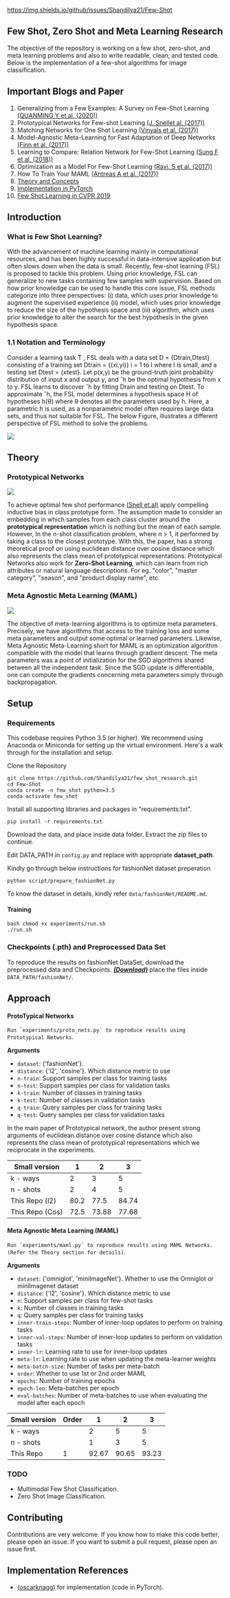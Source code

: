 https://img.shields.io/github/issues/Shandilya21/Few-Shot

## Few Shot, Zero Shot and Meta Learning Research

The objective of the repository is working on a few shot, zero-shot, and meta learning problems and also to write readable, clean, and tested code. Below is the implementation of a few-shot algorithms for image classification.

## Important Blogs and Paper

1. Generalizing from a Few Examples: A Survey on Few-Shot Learning [(QUANMING Y et al. (2020))](https://arxiv.org/pdf/1904.05046.pdf)
2. Prototypical Networks for Few-shot Learning [(J. Snellet al. (2017))](https://arxiv.org/pdf/1703.05175.pdf)
3. Matching Networks for One Shot Learning [(Vinyals et al. (2017))](https://arxiv.org/pdf/1606.04080.pdf)
4. Model-Agnostic Meta-Learning for Fast Adaptation of Deep Networks [(Finn et al. (2017))](https://arxiv.org/pdf/1703.03400v3.pdf)
5. Learning to Compare: Relation Network for Few-Shot Learning [(Sung F et al. (2018))](https://arxiv.org/pdf/1711.06025v2.pdf)
6. Optimization as a Model For Few-Shot Learning [(Ravi. S et al. (2017))](https://openreview.net/pdf?id=rJY0-Kcll)
7. How To Train Your MAML [(Antreas A et al. (2017))](https://arxiv.org/pdf/1810.09502.pdf)
8. [Theory and Concepts](https://towardsdatascience.com/advances-in-few-shot-learning-a-guided-tour-36bc10a68b77)
9. [Implementation in PyTorch](https://towardsdatascience.com/advances-in-few-shot-learning-reproducing-results-in-pytorch-aba70dee541d)
10. [Few Shot Learning in CVPR 2019](https://towardsdatascience.com/few-shot-learning-in-cvpr19-6c6892fc8c5)

## Introduction

### What is Few Shot Learning?
With the advancement of machine learning mainly in computational resources, and has been highly successful in data-intensive application but often slows down when the data is small. Recently, few-shot learning (FSL) is proposed to tackle this problem. Using prior knowledge, FSL can generalize to new tasks containing few samples with supervision. Based on how prior knowledge can be used to handle this core issue, FSL methods categorize into three perspectives: (i) data, which uses prior knowledge to augment the supervised experience (ii) model, which uses prior knowledge to reduce the size of the hypothesis
space and (iii) algorithm, which uses prior knowledge to alter the search for the best hypothesis in the given hypothesis space.

### 1.1 Notation and Terminology
Consider a learning task T , FSL deals with a data set D = {Dtrain,Dtest} consisting of a training set Dtrain = {(xi,yi)} i = 1 to I where I is small, and a testing set Dtest = {xtest}. Let p(x,y) be the ground-truth joint probability distribution of input x and output y, and ˆh be the optimal hypothesis from x to y. FSL learns to discover ˆh by fitting Drain and testing on Dtest. To approximate ˆh, the FSL model determines a hypothesis space H of hypotheses h(θ) where θ denotes all the parameters used by h. Here, a parametric h is used, as a nonparametric model often requires large data sets, and thus not suitable for FSL. The below Figure, illustrates a different perspective of FSL method to solve the problems.

![](https://github.com/Shandilya21/few_shot_research/raw/master/images/FSL_methods.jpg)

## Theory
### Prototypical Networks

![](https://github.com/Shandilya21/few_shot_research/raw/master/images/proto_nets_diagram.png)


To achieve optimal few shot performance [(Snell et.al)](https://arxiv.org/pdf/1703.05175.pdf) apply compelling inductive bias in class prototype form. The assumption made to consider an embedding in which samples from each class cluster around the **prototypical representation** which is nothing but the mean of each sample. However, In the n-shot classification problem, where n > 1, it performed by taking a class to the closest prototype. With this, the paper, has a strong theoretical proof on using euclidean distance over cosine distance which also represents the class mean of prototypical representations. Prototypical Networks also work for **Zero-Shot Learning**, which can learn from rich attributes or natural language descriptions. For eg. "color", "master category", "season", and "product display name", etc.


### Meta Agnostic Meta Learning (MAML)

![](https://github.com/Shandilya21/few_shot_research/raw/master/images/maml_diagram.png)


The objective of meta-learning algorithms is to optimize meta parameters. Precisely, we have algorithms that access to the training loss and some meta parameters and output some optimal or learned parameters. Likewise, Meta Agnostic Meta-Learning short for MAML is an optimization algorithm compatible with the model that learns through gradient descent. The meta parameters was a point of initialization for the SGD algorithms shared between all the independent task. Since the SGD update is differentiable, one can compute the gradients concerning meta parameters simply through backpropagation.


## Setup
### Requirements

This codebase requires Python 3.5 (or higher). We recommend using Anaconda or Miniconda for setting up the virtual environment. Here's a walk through for the installation and setup.

Clone the Repository
```
git clone https://github.com/Shandilya21/few_shot_research.git
cd Few-Shot
conda create -n few_shot python=3.5
conda activate few_shot
```
Install all supporting libraries and packages in "requirements.txt".
```
pip install -r requirements.txt
```
Download the data, and place inside data folder. Extract the zip files to continue.

Edit DATA_PATH in ```config.py``` and replace with appropriate __dataset_path__. <br />

Kindly go through below instructions for fashionNet dataset preperation

```
python script/prepare_fashionNet.py
```

To know the dataset in details, kindly refer ```data/fashionNet/README.md```.

#### Training
```
bash chmod +x experiments/run.sh
./run.sh
```

### Checkpoints (.pth) and Preprocessed Data Set
To reproduce the results on fashionNet DataSet, download the preprocessed data and Checkpoints.
[***(Download)***](https://drive.google.com/drive/folders/1jTHGsISd44RkwBcWP-LTRhGbfYbBpBZG?usp=sharing) place the files inside ```DATA_PATH/fashionNet/```.

## Approach
#### ProtoTypical Networks

```Run `experiments/proto_nets.py` to reproduce results using Prototypical Networks```.

**Arguments**
- ```dataset```: {'fashionNet'}.
- ```distance```: {'l2', 'cosine'}. Which distance metric to use
- ```n-train```: Support samples per class for training tasks
- ```n-test```: Support samples per class for validation tasks
- ```k-train```: Number of classes in training tasks
- ```k-test```: Number of classes in validation tasks
- ```q-train```: Query samples per class for training tasks
- ```q-test```: Query samples per class for validation tasks

In the main paper of Prototypical network, the author present strong arguments of euclidean distance over cosine distance which also represents the class mean of prototypical representations which we reciprocate in the experiments.

| Small version |    1   |   2   |  3    |
|---------------|--------|-------|-------|
|k - ways       | 2      | 3     | 5     |
|n - shots      | 2      | 4     | 5     |
|This Repo (l2) | 80.2   | 77.5  | 84.74 |
|This Repo (Cos)| 72.5   | 73.88 | 77.68 |


#### Meta Agnostic Meta Learning (MAML)

```Run `experiments/maml.py` to reproduce results using MAML Networks. (Refer the Theory section for details)```.

**Arguments**

- ```dataset```: {'omniglot', 'miniImageNet'}. Whether to use the Omniglot or miniImagenet dataset
- ```distance```: {'l2', 'cosine'}. Which distance metric to use
- ```n```: Support samples per class for few-shot tasks
- ```k```: Number of classes in training tasks
- ```q```: Query samples per class for training tasks
- ```inner-train-steps```: Number of inner-loop updates to perform on training tasks
- ```inner-val-steps```: Number of inner-loop updates to perform on validation tasks
- ```inner-lr```: Learning rate to use for inner-loop updates
- ```meta-lr```: Learning rate to use when updating the meta-learner weights
- ```meta-batch-size```: Number of tasks per meta-batch
- ```order```: Whether to use 1st or 2nd order MAML
- ```epochs```: Number of training epochs
- ```epoch-len```: Meta-batches per epoch
- ```eval-batches```: Number of meta-batches to use when evaluating the model after each epoch


| Small version | Order  |   1   |   2   |   3   |
|---------------|--------|-------|-------|-------|
|k - ways       |        | 2     | 5     | 5     |
|n - shots      |        | 1     | 3     | 5     |
|This Repo      | 1      | 92.67 | 90.65 | 93.23 |


### TODO
* Multimodal Few Shot Classification.
* Zero Shot Image Classification.

<!-- CONTRIBUTING -->
## Contributing

Contributions are very welcome. If you know how to make this code better, please open an issue. If you want to submit a pull request, please open an issue first.

## Implementation References
* [(oscarknagg)](https://github.com/oscarknagg/few-shot) for implementation (code in PyTorch).
